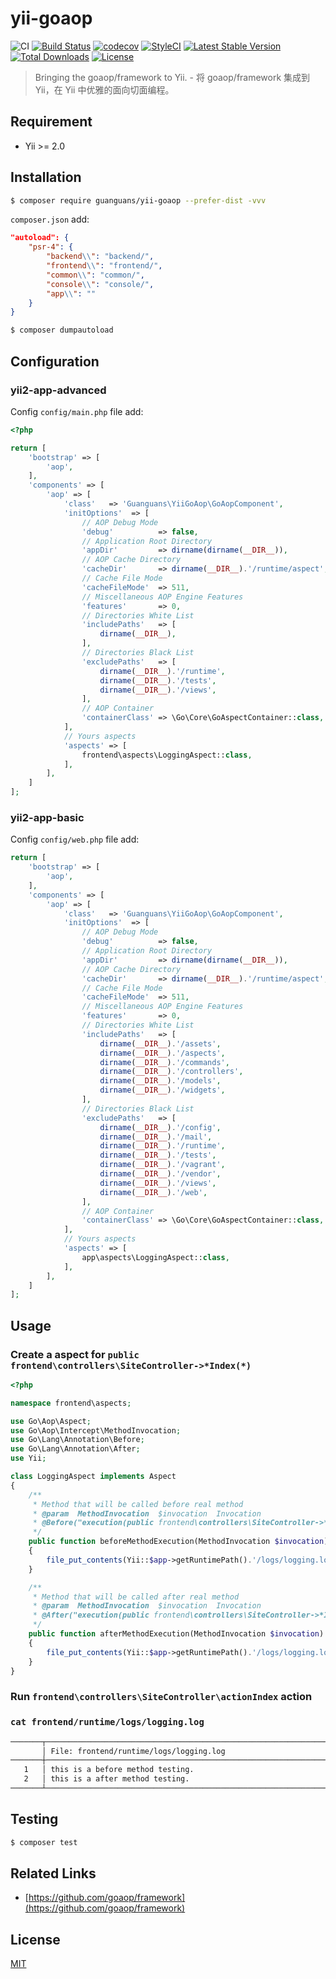 # yii-goaop

![CI](https://github.com/guanguans/yii-goaop/workflows/CI/badge.svg)
[![Build Status](https://travis-ci.org/guanguans/yii-goaop.svg?branch=main)](https://travis-ci.org/guanguans/yii-goaop)
[![codecov](https://codecov.io/gh/guanguans/yii-goaop/branch/main/graph/badge.svg)](https://codecov.io/gh/guanguans/yii-goaop)
[![StyleCI](https://github.styleci.io/repos/303249572/shield?branch=main)](https://github.styleci.io/repos/303249572?branch=main)
[![Latest Stable Version](https://poser.pugx.org/guanguans/yii-goaop/v)](//packagist.org/packages/guanguans/yii-goaop)
[![Total Downloads](https://poser.pugx.org/guanguans/yii-goaop/downloads)](//packagist.org/packages/guanguans/yii-goaop)
[![License](https://poser.pugx.org/guanguans/yii-goaop/license)](//packagist.org/packages/guanguans/yii-goaop)

> Bringing the goaop/framework to Yii. - 将 goaop/framework 集成到 Yii，在 Yii 中优雅的面向切面编程。

## Requirement

* Yii >= 2.0

## Installation

``` bash
$ composer require guanguans/yii-goaop --prefer-dist -vvv
```

`composer.json` add:

``` json
"autoload": {
    "psr-4": {
        "backend\\": "backend/",
        "frontend\\": "frontend/",
        "common\\": "common/",
        "console\\": "console/",
        "app\\": ""
    }
}
```

``` bash
$ composer dumpautoload
```

## Configuration

### yii2-app-advanced

Config `config/main.php` file add:

``` php
<?php

return [
    'bootstrap' => [
        'aop',
    ],
    'components' => [
        'aop' => [
            'class'   => 'Guanguans\YiiGoAop\GoAopComponent',
            'initOptions'  => [
                // AOP Debug Mode
                'debug'          => false,
                // Application Root Directory
                'appDir'         => dirname(dirname(__DIR__)),
                // AOP Cache Directory
                'cacheDir'       => dirname(__DIR__).'/runtime/aspect',
                // Cache File Mode
                'cacheFileMode'  => 511,
                // Miscellaneous AOP Engine Features
                'features'       => 0,
                // Directories White List
                'includePaths'   => [
                    dirname(__DIR__),
                ],
                // Directories Black List
                'excludePaths'   => [
                    dirname(__DIR__).'/runtime',
                    dirname(__DIR__).'/tests',
                    dirname(__DIR__).'/views',
                ],
                // AOP Container
                'containerClass' => \Go\Core\GoAspectContainer::class,
            ],
            // Yours aspects
            'aspects' => [
                frontend\aspects\LoggingAspect::class,
            ],
        ],
    ]
];
```

### yii2-app-basic

Config `config/web.php` file add:

``` php
return [
    'bootstrap' => [
        'aop',
    ],
    'components' => [
        'aop' => [
            'class'   => 'Guanguans\YiiGoAop\GoAopComponent',
            'initOptions'  => [
                // AOP Debug Mode
                'debug'          => false,
                // Application Root Directory
                'appDir'         => dirname(dirname(__DIR__)),
                // AOP Cache Directory
                'cacheDir'       => dirname(__DIR__).'/runtime/aspect',
                // Cache File Mode
                'cacheFileMode'  => 511,
                // Miscellaneous AOP Engine Features
                'features'       => 0,
                // Directories White List
                'includePaths'   => [
                    dirname(__DIR__).'/assets',
                    dirname(__DIR__).'/aspects',
                    dirname(__DIR__).'/commands',
                    dirname(__DIR__).'/controllers',
                    dirname(__DIR__).'/models',
                    dirname(__DIR__).'/widgets',
                ],
                // Directories Black List
                'excludePaths'   => [
                    dirname(__DIR__).'/config',
                    dirname(__DIR__).'/mail',
                    dirname(__DIR__).'/runtime',
                    dirname(__DIR__).'/tests',
                    dirname(__DIR__).'/vagrant',
                    dirname(__DIR__).'/vendor',
                    dirname(__DIR__).'/views',
                    dirname(__DIR__).'/web',
                ],
                // AOP Container
                'containerClass' => \Go\Core\GoAspectContainer::class,
            ],
            // Yours aspects
            'aspects' => [
                app\aspects\LoggingAspect::class,
            ],
        ],
    ]
];
```

## Usage

### Create a aspect for `public frontend\controllers\SiteController->*Index(*)`

``` php
<?php

namespace frontend\aspects;

use Go\Aop\Aspect;
use Go\Aop\Intercept\MethodInvocation;
use Go\Lang\Annotation\Before;
use Go\Lang\Annotation\After;
use Yii;

class LoggingAspect implements Aspect
{
    /**
     * Method that will be called before real method
     * @param  MethodInvocation  $invocation  Invocation
     * @Before("execution(public frontend\controllers\SiteController->*Index(*))")
     */
    public function beforeMethodExecution(MethodInvocation $invocation)
    {
        file_put_contents(Yii::$app->getRuntimePath().'/logs/logging.log', 'this is a before method testing.'.PHP_EOL, FILE_APPEND);
    }

    /**
     * Method that will be called after real method
     * @param  MethodInvocation  $invocation  Invocation
     * @After("execution(public frontend\controllers\SiteController->*Index(*))")
     */
    public function afterMethodExecution(MethodInvocation $invocation)
    {
        file_put_contents(Yii::$app->getRuntimePath().'/logs/logging.log', 'this is a after method testing.'.PHP_EOL, FILE_APPEND);
    }
}
```

### Run `frontend\controllers\SiteController\actionIndex` action

### `cat frontend/runtime/logs/logging.log`

``` bash
───────┬───────────────────────────────────────────────────────────────────
       │ File: frontend/runtime/logs/logging.log
───────┼───────────────────────────────────────────────────────────────────
   1   │ this is a before method testing.
   2   │ this is a after method testing.
───────┴───────────────────────────────────────────────────────────────────
```

## Testing

``` bash
$ composer test
```

## Related Links

* [https://github.com/goaop/framework](https://github.com/goaop/framework)

## License

[MIT](LICENSE)